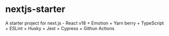 # nextjs-starter
A starter project for next.js - React v18 + Emotion + Yarn berry + TypeScript + ESLint + Husky + Jest + Cypress + Githun Actions
